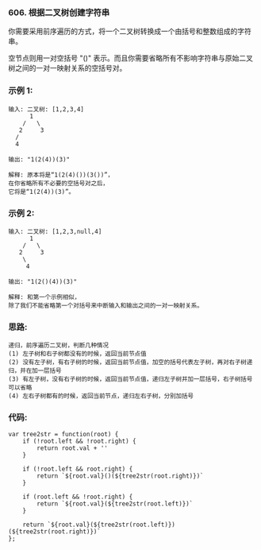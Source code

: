 ### 606. 根据二叉树创建字符串
你需要采用前序遍历的方式，将一个二叉树转换成一个由括号和整数组成的字符串。

空节点则用一对空括号 "()" 表示。而且你需要省略所有不影响字符串与原始二叉树之间的一对一映射关系的空括号对。

### 示例 1:
    输入: 二叉树: [1,2,3,4]
          1
        /   \
       2     3
      /    
      4     

    输出: "1(2(4))(3)"

    解释: 原本将是“1(2(4)())(3())”，
    在你省略所有不必要的空括号对之后，
    它将是“1(2(4))(3)”。

### 示例 2:
    输入: 二叉树: [1,2,3,null,4]
          1
        /   \
       2     3
        \  
         4 

    输出: "1(2()(4))(3)"

    解释: 和第一个示例相似，
    除了我们不能省略第一个对括号来中断输入和输出之间的一对一映射关系。

### 思路:
    递归，前序遍历二叉树，判断几种情况
    (1) 左子树和右子树都没有的时候，返回当前节点值
    (2) 没有左子树，有右子树的时候，返回当前节点值，加空的括号代表左子树，再对右子树递归，并在加一层括号
    (3) 有左子树，没有右子树的时候，返回当前节点值，递归左子树并加一层括号，右子树括号可以省略
    (4) 左右子树都有的时候，返回当前节点，递归左右子树，分别加括号

### 代码:
    var tree2str = function(root) {
        if (!root.left && !root.right) {
            return root.val + ''
        }

        if (!root.left && root.right) {
            return `${root.val}()(${tree2str(root.right)})`
        }

        if (root.left && !root.right) {
            return `${root.val}(${tree2str(root.left)})`
        }

        return `${root.val}(${tree2str(root.left)})(${tree2str(root.right)})`
    };
